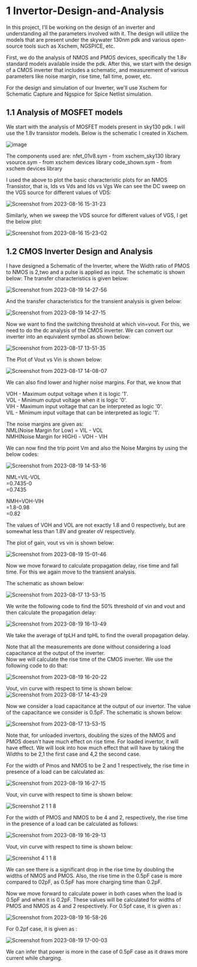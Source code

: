 # 1 Invertor-Design-and-Analysis

In this project, I'll be working on the design of an inverter and understanding all the parameters involved with it. The design will utilize the models that are present under the skywater 130nm pdk and various open-source tools such as Xschem, NGSPICE, etc.

First, we do the analysis of NMOS and PMOS devices, specifically the 1.8v standard models available inside the pdk. After this, we start with the design of a CMOS inverter that includes a schematic, and measurement of various parameters like noise margin, rise time, fall time, power, etc. 

For the design and simulation of our Inverter, we'll use Xschem for Schematic Capture and Ngspice for Spice Netlist simulation. 

## 1.1 Analysis of MOSFET models
We start with the analysis of MOSFET models present in sky130 pdk. I will use the 1.8v transistor models. Below is the schematic I created in Xschem.

![image](https://github.com/KushagraYADAV/Invertor-Design-and-Analysis/assets/65351472/484f4e57-b0d7-40ae-a4d7-0a9c8fe1f821)



The components used are:
nfet_01v8.sym - from xschem_sky130 library
vsource.sym - from xschem devices library
code_shown.sym - from xschem devices library

I used the above to plot the basic characteristic plots for an NMOS Transistor, that is, Ids vs Vds and Ids vs Vgs
We can see the DC sweep on the VGS source for different values of VDS:

![Screenshot from 2023-08-16 15-31-23](https://github.com/KushagraYADAV/Invertor-Design-and-Analysis/assets/65351472/3bed2355-5887-4dee-a8a7-a4c7e06a84ee)

Similarly, when we sweep the VDS source for different values of VGS, I get the below plot:

![Screenshot from 2023-08-16 15-23-02](https://github.com/KushagraYADAV/Invertor-Design-and-Analysis/assets/65351472/caf5a8d2-ae7b-4e48-be29-2af806ab256b)

## 1.2 CMOS Inverter Design and Analysis
I have designed a Schematic of the Inverter, where the Width ratio of PMOS to NMOS is 2,two and a pulse is applied as input. The schematic is shown below: The transfer characteristics is given below:

![Screenshot from 2023-08-19 14-27-56](https://github.com/KushagraYADAV/Invertor-Design-and-Analysis/assets/65351472/a8ed229b-75f9-4811-bfb7-47c5256ebb71)

 
And the transfer characteristics for the transient analysis is given below:

![Screenshot from 2023-08-19 14-27-15](https://github.com/KushagraYADAV/Invertor-Design-and-Analysis/assets/65351472/d5238a9c-a951-4535-bd0f-32a1bff1e24a)


Now we want to find the switching threshold at which vin=vout. For this, we need to do the dc analysis of the CMOS inverter. We can convert our inverter into an equivalent symbol as shown below: 

![Screenshot from 2023-08-17 13-51-35](https://github.com/KushagraYADAV/Invertor-Design-and-Analysis/assets/65351472/b4a3f545-cf75-4480-a961-53733e1836b3)

The Plot of Vout vs Vin is shown below:

![Screenshot from 2023-08-17 14-08-07](https://github.com/KushagraYADAV/Invertor-Design-and-Analysis/assets/65351472/9b803f96-875e-4a45-b27b-4cd1b54c581d)

We can also find lower and higher noise margins. For that, we know that

VOH - Maximum output voltage when it is logic '1'.   
VOL - Minimum output voltage when it is logic '0'.   
VIH - Maximum input voltage that can be interpreted as logic '0'.  
VIL - Minimum input voltage that can be interpreted as logic '1'.  

The noise margins are given as:    
NML(Noise Margin for Low) = VIL - VOL      
NMH(Noise Margin for HIGH) - VOH - VIH     

We can now find the trip point Vm and also the Noise Margins by using the below codes:

![Screenshot from 2023-08-19 14-53-16](https://github.com/KushagraYADAV/Invertor-Design-and-Analysis/assets/65351472/f1073a36-8b22-4d6b-940e-6c0873a1d121)

NML=VIL-VOL  
   =0.7435-0  
   =0.7435   

NMH=VOH-VIH   
   =1.8-0.98   
   =0.82    

The values of VOH and VOL are not exactly 1.8 and 0 respectively, but are somewhat less than 1.8V and greater oV respectively.    

The plot of gain, vout vs vin is shown below:

![Screenshot from 2023-08-19 15-01-46](https://github.com/KushagraYADAV/Invertor-Design-and-Analysis/assets/65351472/e40a2160-7890-4c51-8912-b9b6e52da066)


Now we move forward to calculate propagation delay, rise time and fall time. For this we again move to the transient analysis. 

The schematic as shown below:  

![Screenshot from 2023-08-17 13-53-15](https://github.com/KushagraYADAV/Invertor-Design-and-Analysis/assets/65351472/b7f202d5-4d3e-46cd-95a5-9f2105ef6cc7)


We write the following code to find the 50% threshold of vin and vout and then calculate the propagation delay:

![Screenshot from 2023-08-19 16-13-49](https://github.com/KushagraYADAV/Invertor-Design-and-Analysis/assets/65351472/2f58af8f-c673-4324-8d29-bf1be83792fc)

We take the average of tpLH and tpHL to find the overall propagation delay.    

Note that all the measurements are done without considering a load capacitance at the output of the inverter.    
Now we will calculate the rise time of the CMOS inverter. We use the following code to do that:   

![Screenshot from 2023-08-19 16-20-22](https://github.com/KushagraYADAV/Invertor-Design-and-Analysis/assets/65351472/b81af859-7d31-4b3c-bbc9-b45af1651e1d)

Vout, vin curve with respect to time is shown below:   
![Screenshot from 2023-08-17 14-43-29](https://github.com/KushagraYADAV/Invertor-Design-and-Analysis/assets/65351472/fea59d97-342f-4bfc-920a-cc4dc648976a)


Now we consider a load capacitance at the output of our invertor. The value of the capacitance we consider is 0.5pF. The schematic is shown below: 

![Screenshot from 2023-08-17 13-53-15](https://github.com/KushagraYADAV/Invertor-Design-and-Analysis/assets/65351472/c30feaf9-fb80-4858-893b-0797fd3c4ab7)


Note that, for unloaded invertors, doubling the sizes of the NMOS and PMOS doesn't have much effect on rise time. For loaded invertor, it will have effect. We will look into how much effect that 
will have by taking the Widths to be 2,1 the first case and 4,2 the second case.

For the width of Pmos and NMOS to be 2 and 1 respectively, the rise time in presence of a load can be calculated as: 

![Screenshot from 2023-08-19 16-27-15](https://github.com/KushagraYADAV/Invertor-Design-and-Analysis/assets/65351472/ebf5433a-7793-416e-aff5-c7463b64746e)

Vout, vin curve with respect to time is shown below:   

![Screenshot 2 1  1 8](https://github.com/KushagraYADAV/Invertor-Design-and-Analysis/assets/65351472/8f758dd4-5437-4389-956c-574ce147c4e3)


For the width of PMOS and NMOS to be 4 and 2, respectively, the rise time in the presence of a load can be calculated as follows: 

![Screenshot from 2023-08-19 16-29-13](https://github.com/KushagraYADAV/Invertor-Design-and-Analysis/assets/65351472/059e094b-cd04-4940-9b21-fafea664263f)


Vout, vin curve with respect to time is shown below:  

![Screenshot 4 1 1 8](https://github.com/KushagraYADAV/Invertor-Design-and-Analysis/assets/65351472/7e9b5c5c-0f71-4641-bcae-dc7782f3f90f)


We can see there is a significant drop in the rise time by doubling the widths of NMOS and PMOS. Also, the rise time in the 0.5pF case is more compared to 02pF, as 0.5pF has more charging time
than 0.2pF.

Now we move forward to calculate power in both cases when the load is 0.5pF and when it is 0.2pF. These values will be calculated for widths of PMOS and NMOS as 4 and 2 respectively. 
For 0.5pf case, it is given as : 

![Screenshot from 2023-08-19 16-58-26](https://github.com/KushagraYADAV/Invertor-Design-and-Analysis/assets/65351472/6056ab27-8467-458f-973b-f709cde235e5)


For 0.2pf case, it is given as : 

![Screenshot from 2023-08-19 17-00-03](https://github.com/KushagraYADAV/Invertor-Design-and-Analysis/assets/65351472/3b07b30c-29b1-4aec-8ab3-d4f4a300fb14)

We can infer that power is more in the case of 0.5pF case as it draws more current while charging. 























 

